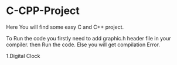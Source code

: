 # C-CPP-Project
Here You will find some easy C and C++ project.

To Run the code you firstly need to add graphic.h header file in your compiler.
then Run the code. Else you will get compilation Error.

1.Digital Clock
